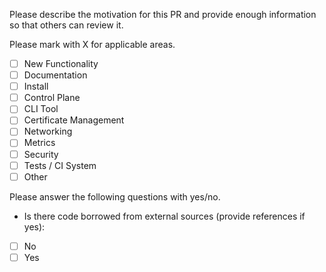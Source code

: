 Please describe the motivation for this PR and provide enough
information so that others can review it.

Please mark with X for applicable areas.

- [ ] New Functionality
- [ ] Documentation
- [ ] Install
- [ ] Control Plane
- [ ] CLI Tool
- [ ] Certificate Management
- [ ] Networking
- [ ] Metrics
- [ ] Security
- [ ] Tests / CI System
- [ ] Other

Please answer the following questions with yes/no.

- Is there code borrowed from external sources (provide references if yes):

- [ ] No
- [ ] Yes
